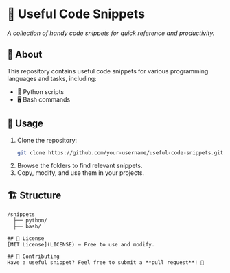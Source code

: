# 📂 Useful Code Snippets

*A collection of handy code snippets for quick reference and productivity.*

## 📌 About
This repository contains useful code snippets for various programming languages and tasks, including:
- 🐍 Python scripts
- 🖥️ Bash commands

## 🚀 Usage
1. Clone the repository:
   ```bash
   git clone https://github.com/your-username/useful-code-snippets.git
   ```
2. Browse the folders to find relevant snippets.
3. Copy, modify, and use them in your projects.

## 🏗 Structure
```
/snippets
  ├── python/
  ├── bash/

## 📜 License
[MIT License](LICENSE) – Free to use and modify.

## 📖 Contributing
Have a useful snippet? Feel free to submit a **pull request**! 🚀
 
